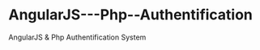 AngularJS---Php--Authentification
=================================

AngularJS &amp; Php  Authentification System

